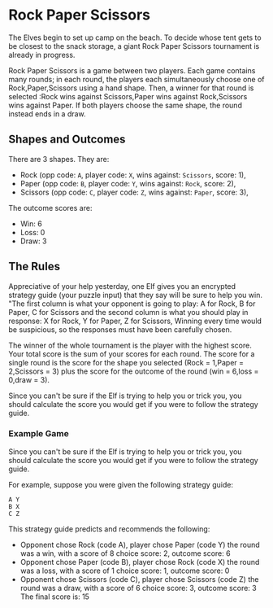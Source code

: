# Rock Paper Scissors
The Elves begin to set up camp on the beach. To decide whose tent gets to be closest to the snack storage, a giant Rock Paper Scissors tournament is already in progress.

Rock Paper Scissors is a game between two players. Each game contains many rounds; in each round, the players each simultaneously choose one of Rock,Paper,Scissors using a hand shape. Then, a winner for that round is selected :Rock wins against Scissors,Paper wins against Rock,Scissors wins against Paper.  If both players choose the same shape, the round instead ends in a draw. 
## Shapes and Outcomes

There are 3 shapes. They are:
 - Rock (opp code: `A`, player code: `X`, wins against: `Scissors`, score: 1), 
 - Paper (opp code: `B`, player code: `Y`, wins against: `Rock`, score: 2), 
 - Scissors (opp code: `C`, player code: `Z`, wins against: `Paper`, score: 3), 


The outcome scores are: 
 - Win: 6
 - Loss: 0
 - Draw: 3

## The Rules

Appreciative of your help yesterday, one Elf gives you an encrypted strategy guide (your puzzle input) that they say will be sure to help you win. "The first column is what your opponent is going to play: A for Rock, B for Paper, C for Scissors and the second column is what you should play in response: X for Rock, Y for Paper, Z for Scissors, Winning every time would be suspicious, so the responses must have been carefully chosen.
    
The winner of the whole tournament is the player with the highest score. Your total score is the sum of your scores for each round. The score for a single round is the score for the shape you selected (Rock = 1,Paper = 2,Scissors = 3) plus the score for the outcome of the round (win = 6,loss = 0,draw = 3).
            
Since you can't be sure if the Elf is trying to help you or trick you, you should calculate the score you would get if you were to follow the strategy guide.


### Example Game

Since you can't be sure if the Elf is trying to help you or trick you, you should calculate the score you would get if you were to follow the strategy guide.

For example, suppose you were given the following strategy guide:

```
A Y
B X
C Z
```
This strategy guide predicts and recommends the following:

- Opponent chose Rock (code A), player chose Paper (code Y)
the round was a win, with a score of 8
      choice score: 2, outcome score: 6
- Opponent chose Paper (code B), player chose Rock (code X)
the round was a loss, with a score of 1
      choice score: 1, outcome score: 0
- Opponent chose Scissors (code C), player chose Scissors (code Z)
the round was a draw, with a score of 6
      choice score: 3, outcome score: 3
The final score is: 15
